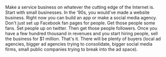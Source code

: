 
Make a service business on whatever the cutting edge of the Internet is.
Start with small businesses. In the '90s, you would've made a website
business. Right now you can build an app or make a social media agency.
Don't just set up Facebook fan pages for people. Get those people some
fans. Set people up on twitter. Then get those people followers. Once
you have a few hundred thousand in revenues and you start hiring people,
sell the business for $1 million. That's it. There will be plenty of
buyers (local ad agencies, bigger ad agencies trying to consolidate,
bigger social media firms, small public companies trying to break into
the ad space).
